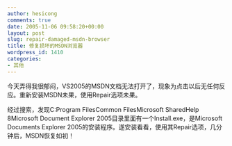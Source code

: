 ```yaml
---
author: hesicong
comments: true
date: 2005-11-06 09:58:20+00:00
layout: post
slug: repair-damaged-msdn-browser
title: 修复损坏的MSDN浏览器
wordpress_id: 1410
categories:
- 其他
---
```



今天弄得我很郁闷，VS2005的MSDN文档无法打开了，现象为点击以后无任何反应。重新安装MSDN未果，使用Repair选项未果。

经过搜索，发现C:Program FilesCommon FilesMicrosoft SharedHelp 8Microsoft Document Explorer 2005目录里面有一个Install.exe，是Microsoft Documents Explorer 2005的安装程序。遂安装看看，使用其Repair选项，几分钟后，MSDN恢复如初！
